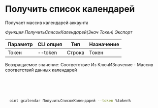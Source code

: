 ﻿---
sidebar_position: 1
---

# Получить список календарей
 Получает массив календарей аккаунта


*Функция ПолучитьСписокКалендарей(Знач Токен) Экспорт*

  | Параметр | CLI опция | Тип | Назначение |
  |-|-|-|-|
  | Токен | --token | Строка | Токен |

  
  Вовзращаемое значение:   Соответствие Из КлючИЗначение - Массив соответствий данных календарей

```bsl title="Пример кода"
	

	
```

```sh title="Пример команд CLI"
    
  oint gcalendar ПолучитьСписокКалендарей --token %token%

```


```json title="Результат"



```

